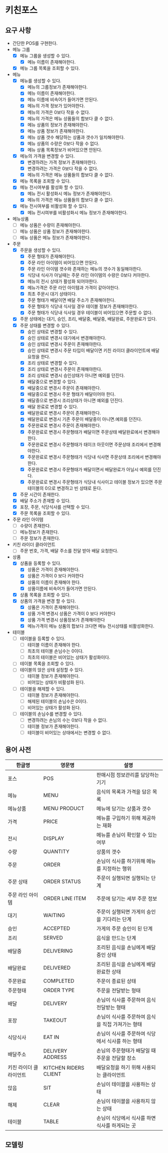 # 키친포스

## 요구 사항

- 간단한 POS를 구현한다.
- 메뉴 그룹
  - [X] 메뉴 그룹을 생성할 수 있다.
    - [X] 메뉴 이름이 존재해야한다.
  - [X] 메뉴 그룹 목록을 조회할 수 있다.
- 메뉴
  - [X] 메뉴를 생성할 수 있다.
    - [X] 메뉴의 그룹정보가 존재해야한다.
    - [X] 메뉴 이름이 존재해야한다.
    - [X] 메뉴 이름에 비속어가 들어가면 안된다.
    - [X] 메뉴의 가격 정보가 있어야한다.
    - [X] 메뉴의 가격은 0보다 작을 수 없다.
    - [X] 메뉴의 가격은 메뉴 상품들의 합보다 클 수 없다.
    - [X] 메뉴 상품의 정보가 존재해야한다.
    - [X] 메뉴 상품 정보가 존재해야한다.
    - [X] 메뉴 상품 갯수 해당하는 상품과 갯수가 일치해야한다.
    - [X] 메뉴 상품의 수량은 0보다 작을 수 없다.
    - [X] 메뉴 상품 목록정보가 비어있으면 안된다.
  - [X] 메뉴의 가격을 변경할 수 있다.
    - [X] 변경하려는 가격 정보가 존재해야한다.
    - [X] 변경하려는 가격은 0보다 작을 수 없다.
    - [X] 메뉴의 가격은 메뉴 상품들의 합보다 클 수 없다.
  - [X] 메뉴 목록을 조회할 수 있다.
  - [X] 메뉴 전시여부를 활성화 할 수 있다.
    - [X] 메뉴 전시 활성화시 메뉴 정보가 존재해야한다.
    - [X] 메뉴의 가격은 메뉴 상품들의 합보다 클 수 없다.
  - [X] 메뉴 전시여부를 비활성화 할 수 있다.
    - [X] 메뉴 전시여부를 비활성화시 메뉴 정보가 존재해야한다.
- 메뉴상품
  - [ ] 메뉴 상품은 수량이 존재해야한다.
  - [ ] 메뉴 상품은 상품 정보가 존재해야한다.
  - [ ] 메뉴 상품은 메뉴 정보가 존재해야한다.
- 주문
  - [X] 주문을 생성할 수 있다.
    - [X] 주문 형태가 존재해야한다.
    - [X] 주문 라인 아이템이 비어있으면 안된다.
    - [X] 주문 라인 아이템 갯수와 존재하는 메뉴의 갯수가 동일해야한다.
    - [X] 식당내 식사가 아닐때는 주문 라인 아이템의 수량은 0보다 커야한다.
    - [X] 메뉴의 전시 상태가 활성화 되어야한다.
    - [X] 메뉴가격은 주문 라인 아이템과 가격이 같아야한다.
    - [X] 최초 주문시 대기 상태이다.
    - [X] 주문 형태가 배달이면 배달 주소가 존재해야한다.
    - [X] 주문 형태가 식당내 식사일 경우 테이블 정보가 존재해야한다.
    - [X] 주문 형태가 식당내 식사일 경우 테이블이 비어있으면 주문할 수 없다.
  - [X] 주문 상태에는 대기, 승인, 조리, 배달중, 배달중, 배달완료, 주문완료가 있다.
  - [X] 주문 상태를 변경할 수 있다.
    - [X] 승인 상태로 변경할 수 있다.
    - [X] 승인 상태로 변경시 대기에서 변경해야한다.
    - [X] 승인 상태로 변경시 주문이 존재해야한다.
    - [X] 승인 상태로 변경시 주문 타입이 배달이면 키친 라이더 클라이언트에 배달 요청을 한다.
    - [X] 조리 상태로 변경할 수 있다.
    - [X] 조리 상태로 변경시 주문이 존재해야한다.
    - [X] 조리 상태로 변경시 승인상태가 아니면 예외를 던진다.
    - [X] 배달중으로 변경할 수 있다.
    - [X] 배달중으로 변경시 주문이 존재해야한다.
    - [X] 배달중으로 변경시 주문 형태가 배달이어야 한다.
    - [X] 배달중으로 변경시 조리상태가 아니면 예외를 던진다.
    - [X] 배달 완료로 변경할 수 있다.
    - [X] 배달완료로 변경시 주문이 존재해야한다.
    - [X] 배달완료로 변경시 기존 주문이 배달중이 아니면.예외를 던진다.
    - [X] 주문완료로 변경시 주문이 존재해야한다.
    - [X] 주문완료로 변경시 주문형태가 배달이면 주문상태 배달완료에서 변경해야한다.
    - [X] 주문완료로 변경시 주문형태가 태이크 아웃이면 주문상태 조리에서 변경해야한다.
    - [X] 주문완료로 변경시 주문형태가 식당내 식사면 주문상태 조리에서 변경해야한다.
    - [X] 주문완료로 변경시 주문형태가 배달이면서 배달완료가 아닐시 예외를 던진다.
    - [X] 주문완료로 변경시 주문형태가 식당내 식사이고 테이블 정보가 있으면 주문 테이블의 0으로 변경하고 빈 상태로 둔다.
  - [X] 주문 시간이 존재한다.
  - [X] 배달 주소가 존재할 수 있다.
  - [X] 포장, 주문, 식당식사를 선택할 수 있다.
  - [X] 주문 목록을 조회할 수 있다.
- 주문 라인 아이템
  - [ ] 수량이 존재한다.
  - [ ] 메뉴정보가 존재한다.
  - [ ] 주문 정보가 존재한다.
- 키친 라이더 클라이언트
  - [ ] 주문 번호, 가격, 배달 주소를 전달 받아 배달 요청한다.
- 상품
  - [X] 상품을 등록할 수 있다.
    - [X] 상품은 가격이 존재해야한다.
    - [X] 상품은 가격이 0 보다 커야한다
    - [X] 상품의 이름이 존재해야 한다.
    - [X] 상품이름에 비속어가 들어가면 안된다.
  - [X] 상품 목록을 조회할 수 있다.
  - [X] 상품의 가격을 변경 할 수 있다.
    - [X] 상품은 가격이 존재해야한다.
    - [X] 상품 가격 변경시 상품은 가격이 0 보다 커야한다
    - [X] 상품 가격 변경시 상품정보가 존재해야한다
    - [X] 메뉴가격이 메뉴 상품의 합보다 크다면 메뉴 전시상태를 비활성화한다.
- 테이블
  - [ ] 테이블을 등록할 수 있다.
    - [ ] 테이블 이름이 존재해야 한다.
    - [ ] 최초의 테이블 손님수는 0이다.
    - [ ] 최초의 테이블은 비어있는 상태가 활성화이다.
  - [ ] 테이블 목록을 조회할 수 있다.
  - [ ] 테이블의 앉은 상태 설정할 수 있다.
    - [ ] 테이블 정보가 존재해야한다.
    - [ ] 비어있는 상태가 비활성화 된다.
  - [ ] 테이블을 해제할 수 있다.
    - [ ] 테이블 정보가 존재해야한다.
    - [ ] 해제된 테이블의 손님수은 0이다.
    - [ ] 비어있는 상태가 활성화 된다.
  - [ ] 테이블의 손님수를 변경할 수 있다.
    - [ ] 변경하려는 손님의 수는 0보다 작을 수 없다.
    - [ ] 테이블 정보가 존재해야한다.
    - [ ] 테이블이 비어있는 상태에서는 변경할 수 없다.

## 용어 사전

| 한글명 | 영문명 | 설명 |
| --- | --- | --- |
| 포스 | POS | 판매시점 정보관리를 담당하는 기기 |
| 메뉴 | MENU | 음식의 목록과 가격을 담은 목록 |
| 메뉴상품 | MENU PRODUCT | 메뉴에 담기는 상품과 갯수 |
| 가격 | PRICE | 메뉴를 구입하기 위해 제공하는 재화 |
| 전시 | DISPLAY | 메뉴를 손님이 확인할 수 있는 여부 |
| 수량 | QUANTITY | 상품의 갯수 |
| 주문 | ORDER | 손님이 식사를 하기위해 메뉴를 지정하는 행위 |
| 주문 상태 | ORDER STATUS | 주문이 실행되면 실행되는 단계 |
| 주문 라인 아이템 | ORDER LINE ITEM | 주문에 담기는 세부 주문 정보 |
| 대기 | WAITING | 주문이 실행되면 가게의 승인을 기다리는 단계 |
| 승인 | ACCEPTED | 가게의 주문 승인이 된 단계 |
| 조리 | SERVED | 음식을 만드는 단계 |
| 배달중 | DELIVERING | 조리된 음식을 손님에게 배달중인 상태 |
| 배달완료 | DELIVERED | 조리된 음식을 손님에게 배달완료한 상태 |
| 주문완료 | COMPLETED | 주문이 종료된 상태 |
| 주문형태 | ORDER TYPE | 주문을 전달받는 형태 |
| 배달 | DELIVERY | 손님이 식사를 주문하여 음식 전달받는 형태 |
| 포장 | TAKEOUT | 손님이 식사를 주문하여 음식을 직접 가져가는 형태 |
| 식당식사 | EAT IN | 손님이 식사를 주문하여 식당에서 식사를 하는 형태 |
| 배달주소 | DELIVERY ADDRESS | 손님의 주문형태가 배달일 때 주문을 전달할 장소 |
| 키친 라이더 클라이언트 | KITCHEN RIDERS CLIENT | 배달요청을 하기 위해 사용되는 클라이언트 |
| 앉음 | SIT | 손님이 테이블을 사용하는 상태 |
| 해제 | CLEAR | 손님이 테이블을 사용하지 않는 상태 |
| 테이블 | TABLE | 손님이 식당에서 식사를 하면 식사를 하게되는 곳 |

## 모델링
